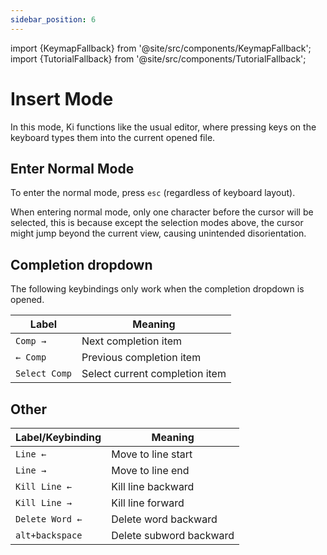 ```yaml
---
sidebar_position: 6
---
```


import {KeymapFallback} from '@site/src/components/KeymapFallback';
import {TutorialFallback} from '@site/src/components/TutorialFallback';

# Insert Mode

In this mode, Ki functions like the usual editor, where pressing keys on
the keyboard types them into the current opened file.

## Enter Normal Mode

To enter the normal mode, press `esc` (regardless of keyboard layout).

When entering normal mode, only one character before the cursor will be selected, this is because except the selection modes above,
the cursor might jump beyond the current view, causing unintended disorientation.

<TutorialFallback filename="enter-normal-mode"/>

## Completion dropdown

The following keybindings only work when the completion dropdown is opened.

<KeymapFallback filename="Completion Items"/>

| Label         | Meaning                        |
| ------------- | ------------------------------ |
| `Comp →`      | Next completion item           |
| `← Comp`      | Previous completion item       |
| `Select Comp` | Select current completion item |

## Other

<KeymapFallback filename="Insert"/>

| Label/Keybinding | Meaning                 |
| ---------------- | ----------------------- |
| `Line ←`         | Move to line start      |
| `Line →`         | Move to line end        |
| `Kill Line ←`    | Kill line backward      |
| `Kill Line →`    | Kill line forward       |
| `Delete Word ←`  | Delete word backward    |
| `alt+backspace`  | Delete subword backward |

